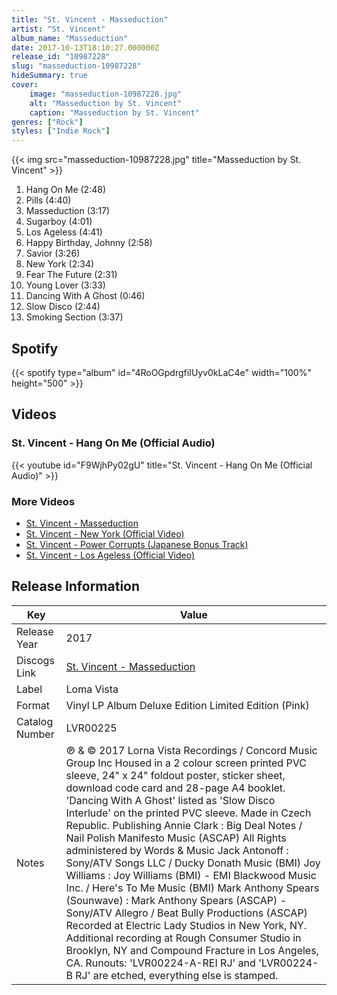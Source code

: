 ```yaml
---
title: "St. Vincent - Masseduction"
artist: "St. Vincent"
album_name: "Masseduction"
date: 2017-10-13T18:10:27.000000Z
release_id: "10987228"
slug: "masseduction-10987228"
hideSummary: true
cover:
    image: "masseduction-10987228.jpg"
    alt: "Masseduction by St. Vincent"
    caption: "Masseduction by St. Vincent"
genres: ["Rock"]
styles: ["Indie Rock"]
---
```


{{< img src="masseduction-10987228.jpg" title="Masseduction by St. Vincent" >}}

<!-- section break -->

1. Hang On Me (2:48)
2. Pills (4:40)
3. Masseduction (3:17)
4. Sugarboy (4:01)
5. Los Ageless (4:41)
6. Happy Birthday, Johnny (2:58)
7. Savior (3:26)
8. New York (2:34)
9. Fear The Future (2:31)
10. Young Lover (3:33)
11. Dancing With A Ghost (0:46)
12. Slow Disco (2:44)
13. Smoking Section (3:37)

<!-- section break -->


## Spotify
{{< spotify type="album" id="4RoOGpdrgfiIUyv0kLaC4e" width="100%" height="500" >}}



## Videos
### St. Vincent - Hang On Me (Official Audio)
{{< youtube id="F9WjhPy02gU" title="St. Vincent - Hang On Me (Official Audio)" >}}<br>

### More Videos

- [St. Vincent - Masseduction](https://www.youtube.com/watch?v=jPha0h8TA5U)
- [St. Vincent - New York (Official Video)](https://www.youtube.com/watch?v=4TPqUvy1vYU)
- [St. Vincent - Power Corrupts (Japanese Bonus Track)](https://www.youtube.com/watch?v=GYLCrGOY_eQ)
- [St. Vincent - Los Ageless (Official Video)](https://www.youtube.com/watch?v=h9TlaYxoOO8)


## Release Information
|  Key           | Value                                                |
| ---------------| ---------------------------------------------------- |
| Release Year   | 2017                                   |
| Discogs Link   | [St. Vincent - Masseduction](https://www.discogs.com/release/10987228-St-Vincent-Masseduction) |
| Label          | Loma Vista |
| Format         | Vinyl LP Album Deluxe Edition Limited Edition (Pink) |
| Catalog Number | LVR00225 |
| Notes | ℗ & © 2017 Lorna Vista Recordings / Concord Music Group Inc  Housed in a 2 colour screen printed PVC sleeve, 24" x 24" foldout poster, sticker sheet, download code card and 28-page A4 booklet.  'Dancing With A Ghost' listed as 'Slow Disco Interlude' on the printed PVC sleeve.  Made in Czech Republic.  Publishing Annie Clark : Big Deal Notes / Nail Polish Manifesto Music (ASCAP) All Rights administered by Words & Music Jack Antonoff : Sony/ATV Songs LLC / Ducky Donath Music (BMI) Joy Williams : Joy Williams (BMI) - EMI Blackwood Music Inc. / Here's To Me Music (BMI) Mark Anthony Spears (Sounwave) : Mark Anthony Spears (ASCAP) - Sony/ATV Allegro / Beat Bully Productions (ASCAP)  Recorded at Electric Lady Studios in New York, NY. Additional recording at Rough Consumer Studio in Brooklyn, NY and Compound Fracture in Los Angeles, CA.  Runouts: 'LVR00224-A-REI RJ' and 'LVR00224-B RJ' are etched, everything else is stamped. |
